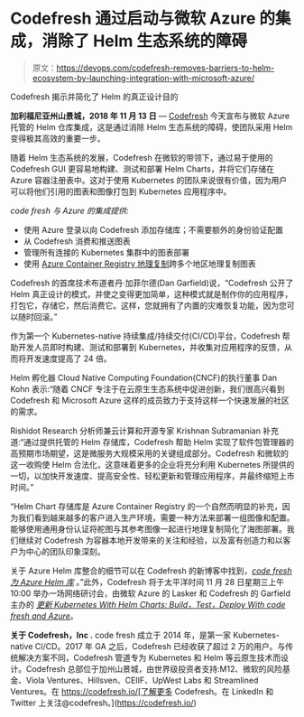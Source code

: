 # Codefresh 通过启动与微软 Azure 的集成，消除了 Helm 生态系统的障碍

> 原文：<https://devops.com/codefresh-removes-barriers-to-helm-ecosystem-by-launching-integration-with-microsoft-azure/>

Codefresh 揭示并简化了 Helm 的真正设计目的

**加利福尼亚州山景城，2018 年 11 月 13 日** — [Codefresh](http://www.codefresh.io) 今天宣布与微软 Azure 托管的 Helm 仓库集成，这是通过消除 Helm 生态系统的障碍，使团队采用 Helm 变得极其高效的重要一步。

随着 Helm 生态系统的发展，Codefresh 在微软的带领下，通过易于使用的 Codefresh GUI 更容易地构建、测试和部署 Helm Charts，并将它们存储在 Azure 容器注册表中。这对于使用 Kubernetes 的团队来说很有价值，因为用户可以将他们引用的图表和图像打包到 Kubernetes 应用程序中。

*code fresh 与 Azure 的集成提供:*

*   使用 Azure 登录以向 Codefresh 添加存储库；不需要额外的身份验证配置
*   从 Codefresh 消费和推送图表
*   管理所有连接的 Kubernetes 集群中的图表部署
*   使用 [Azure Container Registry 地理复制](https://aka.ms/acr/geo-replication)跨多个地区地理复制图表

Codefresh 的首席技术布道者丹·加菲尔德(Dan Garfield)说，“Codefresh 公开了 Helm 真正设计的模式，并使之变得更加简单，这种模式就是制作你的应用程序，打包它，存储它，然后消费它。这样，您就拥有了内置的灾难恢复功能，因为您可以随时回滚。”

作为第一个 Kubernetes-native 持续集成/持续交付(CI/CD)平台，Codefresh 帮助开发人员即时构建、测试和部署到 Kubernetes，并收集对应用程序的反馈，从而将开发速度提高了 24 倍。

Helm 孵化器 Cloud Native Computing Foundation(CNCF)的执行董事 Dan Kohn 表示:“随着 CNCF 专注于在云原生生态系统中促进创新，我们很高兴看到 Codefresh 和 Microsoft Azure 这样的成员致力于支持这样一个快速发展的社区的需求。

Rishidot Research 分析师兼云计算和开源专家 Krishnan Subramanian 补充道:“通过提供托管的 Helm 存储库，Codefresh 帮助 Helm 实现了软件包管理器的高预期市场期望，这是微服务大规模采用的关键组成部分。Codefresh 和微软的这一收购使 Helm 合法化，这意味着更多的企业将充分利用 Kubernetes 所提供的一切，以加快开发速度、提高安全性、轻松更新和管理应用程序，并最终缩短上市时间。”

“Helm Chart 存储库是 Azure Container Registry 的一个自然而明显的补充，因为我们看到越来越多的客户进入生产环境，需要一种方法来部署一组图像和配置。能够使用通用身份认证将舵图与其参考图像一起进行地理复制简化了海图部署。我们继续对 Codefresh 为容器本地开发带来的关注和经验，以及富有创造力和以客户为中心的团队印象深刻。

关于 Azure Helm 库整合的细节可以在 Codefresh 的新博客中找到，*[code fresh 为 Azure Helm 库](http://email.prnewswire.com/wf/click?upn=-2FmEiX4LzXW0kRprnsN-2BZVNyurxNx0Ivz4K0EgVDzZL45XDfU-2FAr5lGNJxKbLSYpS4-2BGfRfAwz8xsG8FzKn8vBIBKfIqsZNCTelrQLN6YZf3-2FBCNZ9QsX6rbl-2BDuDUC5rVFSF-2BQ-2Ft0XFkDZtg1EhMV1brYtbJlKnyA72nGq90gVt7GPoksg995giHUPlIyn6oNBh-2FOnHBNGw8gEnEDThepNNZfy-2BlvSoq-2BUAv67vpN-2FtMH86kdAjGyOZsv5G-2BshKZ_6OJ6tZJNEVMlWmWhOfe70QCeXOiuzuhL0z58as4Z2ospvLNydlzJmitIJdga1No0OoTDqyjyphs8Z11Oa2miPAS4SQzpFofeV8PumF4rOQcD8a8PNWehZD1GTSuTOn5miNDZDUrNodWRszXARCgj67y3qv5pTLXgMBlA97ybCyhRnGVOLtWva0Ck-2FOEsG4-2FMDkigLABR8KJbyKvQb0fYoArPXXQZ6DbKH1z4u-2B5sijeC9kUSkkEhq-2Fr-2FzY-2BSk8np0e9K6w9X5zRogcE0ktQjED7SDxNdPpJgVq8QlbX8Zbn9UqdTBvwH-2FWqy1xcx1srX)* 。”此外，Codefresh 将于太平洋时间 11 月 28 日星期三上午 10:00 举办一场网络研讨会，由微软 Azure 的 Lasker 和 Codefresh 的 Garfield 主办的 *[更新 Kubernetes With Helm Charts: Build，Test，Deploy With code fresh and Azure](http://email.prnewswire.com/wf/click?upn=-2FmEiX4LzXW0kRprnsN-2BZVNyurxNx0Ivz4K0EgVDzZL45XDfU-2FAr5lGNJxKbLSYpS4-2BGfRfAwz8xsG8FzKn8vBIBKfIqsZNCTelrQLN6YZf3-2FBCNZ9QsX6rbl-2BDuDUC5rVFSF-2BQ-2Ft0XFkDZtg1EhMV1brYtbJlKnyA72nGq90gVt7GPoksg995giHUPlIyn6oNBh-2FOnHBNGw8gEnEDThepPJV5uWLUnFV73BA7E-2B0FT0T5d6flQIgpboBpPmlV1EF_6OJ6tZJNEVMlWmWhOfe70QCeXOiuzuhL0z58as4Z2ospvLNydlzJmitIJdga1No0OoTDqyjyphs8Z11Oa2miPAS4SQzpFofeV8PumF4rOQcD8a8PNWehZD1GTSuTOn5miNDZDUrNodWRszXARCgj69NnNZipPlSvlr2LN9qaHXQTcMaYIBk0R0ACSLO-2BbX5qEu6YJ7zU8i2rwdNOZvROzvFLARemfPGPN4UW54caTCs3FOq3rP3c5jU4cTsatMVKkEhH811UK25ds-2FTqnP8MWuUVbxAT6ZUn8z2SXQlHs4SIOoc3h6Bt1OMFh0lGX92X)*。

**关于 Codefresh，Inc .** code fresh 成立于 2014 年，是第一家 Kubernetes-native CI/CD。2017 年 GA 之后，Codefresh 已经收获了超过 2 万的用户。与传统解决方案不同，Codefresh 管道专为 Kubernetes 和 Helm 等云原生技术而设计。Codefresh 总部位于加州山景城，由世界级投资者支持:M12、微软的风险基金、Viola Ventures、Hillsven、CEIIF、UpWest Labs 和 Streamlined Ventures。在 https://codefresh.io/[了解更多 Codefresh。在 LinkedIn 和 Twitter 上关注@codefresh。](https://codefresh.io/)